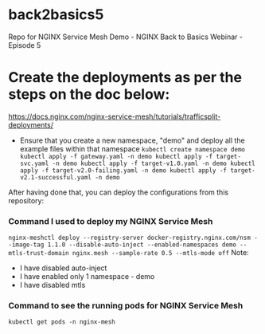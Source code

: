# back2basics5
Repo for NGINX Service Mesh Demo - NGINX Back to Basics Webinar - Episode 5


# Create the deployments as per the steps on the doc below:
https://docs.nginx.com/nginx-service-mesh/tutorials/trafficsplit-deployments/

- Ensure that you create a new namespace, "demo" and deploy all the example files within that namespace
`
kubectl create namespace demo
kubectl apply -f gateway.yaml -n demo
kubectl apply -f target-svc.yaml -n demo
kubectl apply -f target-v1.0.yaml -n demo
kubectl apply -f target-v2.0-failing.yaml -n demo
kubectl apply -f target-v2.1-successful.yaml -n demo
`

After having done that, you can deploy the configurations from this repository:

### Command I used to deploy my NGINX Service Mesh

```nginx-meshctl deploy --registry-server docker-registry.nginx.com/nsm --image-tag 1.1.0 --disable-auto-inject --enabled-namespaces demo --mtls-trust-domain nginx.mesh --sample-rate 0.5 --mtls-mode off```
Note:
- I have disabled auto-inject
- I have enabled only 1 namespace - demo
- I have disabled mtls

### Command to see the running pods for NGINX Service Mesh
```kubectl get pods -n nginx-mesh```

###

